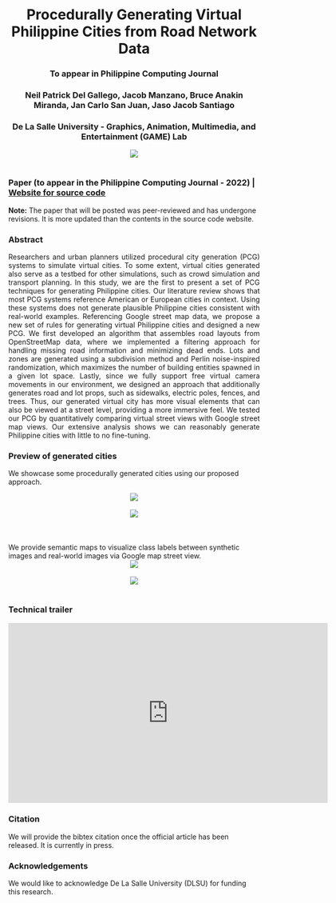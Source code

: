 # <center> Procedurally Generating Virtual Philippine Cities from Road Network Data
### <center>To appear in Philippine Computing Journal </center>
### <center>Neil Patrick Del Gallego, Jacob Manzano, Bruce Anakin Miranda, Jan Carlo San Juan, Jaso Jacob Santiago </center>
### <center>De La Salle University - Graphics, Animation, Multimedia, and Entertainment (GAME) Lab</center>

<center><img src="web_img/logo_1.png"></center>

<br>

### <strong>Paper (to appear in the Philippine Computing Journal - 2022) | <a href = "https://kiwigamedev.github.io/Procedural-City-Generator/">Website for source code </a> </strong>
<b>Note:</b> The paper that will be posted was peer-reviewed and has undergone revisions. It is more updated than the contents in the source code website.

### Abstract
<p align="justify"> Researchers and urban planners utilized procedural city generation (PCG) systems to simulate virtual cities. To some extent, virtual cities generated also serve as a testbed for other simulations, such as crowd simulation and transport planning. In this study, we are the first to present a set of PCG techniques for generating Philippine cities. Our literature review shows that most PCG systems reference American or European cities in context. Using these systems does not generate plausible Philippine cities consistent with real-world examples. Referencing Google street map data, we propose a new set of rules for generating virtual Philippine cities and designed a new PCG. We first developed an algorithm that assembles road layouts from OpenStreetMap data, where we implemented a filtering approach for handling missing road information and minimizing dead ends. Lots and zones are generated using a subdivision method and Perlin noise-inspired randomization, which maximizes the number of building entities spawned in a given lot space. Lastly, since we fully support free virtual camera movements in our environment, we designed an approach that additionally generates road and lot props, such as sidewalks, electric poles, fences, and trees. Thus, our generated virtual city has more visual elements that can also be viewed at a street level, providing a more immersive feel. We tested our PCG by quantitatively comparing virtual street views with Google street map views. Our extensive analysis shows we can reasonably generate Philippine cities with little to no fine-tuning. </p>

### Preview of generated cities
We showcase some procedurally generated cities using our proposed approach.
<center><img src="web_img/results_9.png"> </center><br>
<center><img src="web_img/sample_1.png"> </center><br>

<br>
<br>
We provide semantic maps to visualize class labels between synthetic images and real-world images via Google map street view.
<center><img src="web_img/appendix_4.png"> </center><br>
<center><img src="web_img/appendix_5.png"> </center><br>

### Technical trailer
<div class="Page_Player MuiBox-root css-0"><div style="width: 640px; height: 360px;"><div style="width: 100%; height: 100%;"><iframe frameborder="0" allowfullscreen="1" allow="accelerometer; autoplay; clipboard-write; encrypted-media; gyroscope; picture-in-picture; web-share" title="Procedural Philippine City Generation using Real World Road Network Data" width="100%" height="100%" src="https://www.youtube.com/embed/691sJ57nHv8?autoplay=0&amp;mute=0&amp;controls=1&amp;origin=https%3A%2F%2Fkiwigamedev.github.io&amp;playsinline=1&amp;showinfo=0&amp;rel=0&amp;iv_load_policy=3&amp;modestbranding=1&amp;enablejsapi=1&amp;widgetid=1" id="widget2"></iframe></div></div></div>

### Citation
We will provide the bibtex citation once the official article has been released. It is currently in press.

### Acknowledgements
We would like to acknowledge De La Salle University (DLSU) for funding this research.